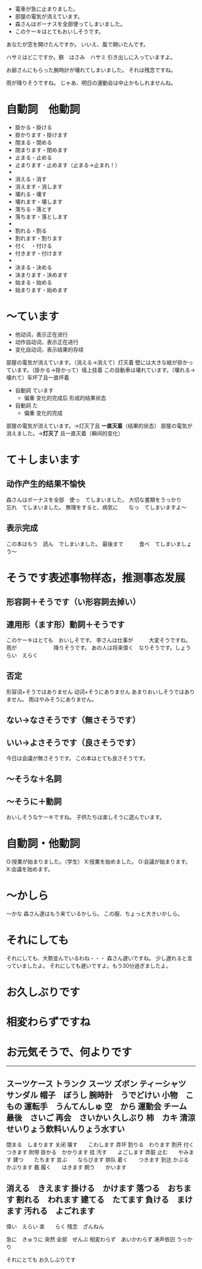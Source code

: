 - 電車が急に止まりました。
- 部屋の電気が消えています。
- 森さんはボーナスを全部使ってしまいました。
- このケーキはとてもおいしそうです。

あなたが窓を開けたんですか。
いいえ、風で開いたんです。

ハサミはどこですか。鋏　はさみ　ハサミ
引き出しに入っていますよ。

お爺さんにもらった腕時計が壊れてしまいました。
それは残念ですね。

雨が降りそうですね。
じゃあ、明日の運動会は中止かもしれませんね。

# 自動詞　他動詞
- 掛かる・掛ける
- 掛かります・掛けます
- 閉まる・閉める
- 閉まります・閉めます
- 止まる・止める
- 止まります・止めます（止まる→止まれ！）
-
- 消える・消す
- 消えます・消します
- 壊れる・壊す
- 壊れます・壊します
- 落ちる・落とす
- 落ちます・落とします
-
- 割れる・割る
- 割れます・割ります
- 付く　・付ける
- 付きます・付けます
-
- 決まる・決める
- 決まります・決めます
- 始まる・始める
- 始まります・始めます

# 〜ています
- 他动词，表示正在进行
- 动作自动词，表示正在进行
- 变化自动词，表示结果的存续

部屋の電気が消えています。（消える→消えて）灯灭着
壁には大きな絵が掛かっています。（掛かる→掛かって）墙上挂着
この自動車は壊れています。（壊れる→壊れて）车坏了且一直坏着

- 自動詞 ています
    - 偏重 变化的完成后 形成的结果状态
- 自動詞 た　
    - 偏重 变化的完成

部屋の電気が消えています。→灯灭了且 **一直灭着**（结果的状态）
部屋の電気が消えました。→**灯灭了** 且一直灭着（瞬间的变化）

# て＋しまいます　
## 动作产生的结果不愉快
森さんはボーナスを全部　使っ　てしまいました。
大切な書類をうっかり　　忘れ　てしまいました。
無理をすると、病気に　　なっ　てしまいますよ〜

## 表示完成
この本はもう　読ん　でしまいました。
最後まで　　　食べ　てしまいましょう〜

# そうです表述事物样态，推测事态发展
## 形容詞＋そうです（い形容詞去掉い）
## 連用形（ます形）動詞＋そうです
このケーキはとても　おいしそです。
李さんは仕事が　　　大変そうですね。
雨が　　　　　　　降りそうです。
あの人は将来偉く　なりそうです。しょうらい　えらく

## 否定
形容词+そうではありません
动词+そうにありません
あまりおいしそうではありません。
雨はやみそうにありません。

## ない→なさそうです（無さそうです）
## いい→よさそうです（良さそうです）
今日は会議が無さそうです。
この本はとても良さそうです。

## 〜そうな＋名詞
## 〜そうに＋動詞
おいしそうなケーキですね。
子供たちは楽しそうに遊んでいます。

# 自動詞・他動詞
O:授業が始まりました。（学生）
X:授業を始めました。
O:会議が始まります。
X:会議を始めます。

# 〜かしら
〜かな
森さん達はもう来ているかしら。
この服、ちょっと大きいかしら。

# それにしても
それにしても、大勢並んでいるわね・・・
森さん遅いですね。
少し遅れると言っていましたよ。
それにしても遅いですよ。もう30分過ぎましたよ。

# お久しぶりです

# 相変わらずですね

# お元気そうで、何よりです

---
スーツケース
トランク
スーツ
ズボン
ティーシャツ
サンダル
帽子　ぼうし
腕時計　うでどけい
小物　こもの
運転手　うんてんしゅ
空　から
運動会
チーム
最後　さいご
再会　さいかい
久しぶり
柿　カキ
清涼せいりょう飲料いんりょう水すい
---
閉まる　しまります 关闭
壊す　　こわします 弄坏
割りる　わります 割开
付く　　つきます 附带
掛かる　かかります 挂
汚す　　よごします 弄脏
止む　　やみます
建つ　　たちます
並ぶ　　ならびます 排队
着く　　つきます 到达
かぶる　かぶります 戴
履く　　はきます
飼う　　かいます

消える　きえます
掛ける　かけます
落つる　おちます
割れる　われます
建てる　たてます
負ける　まけます
汚れる　よごれます
---
偉い　えらい
楽　　らく
残念　ざんねん

急に　きゅうに 突然
全部　ぜんぶ
相変わらず　あいかわらず 涛声依旧
うっかり

それにとても
お久しぶりです
